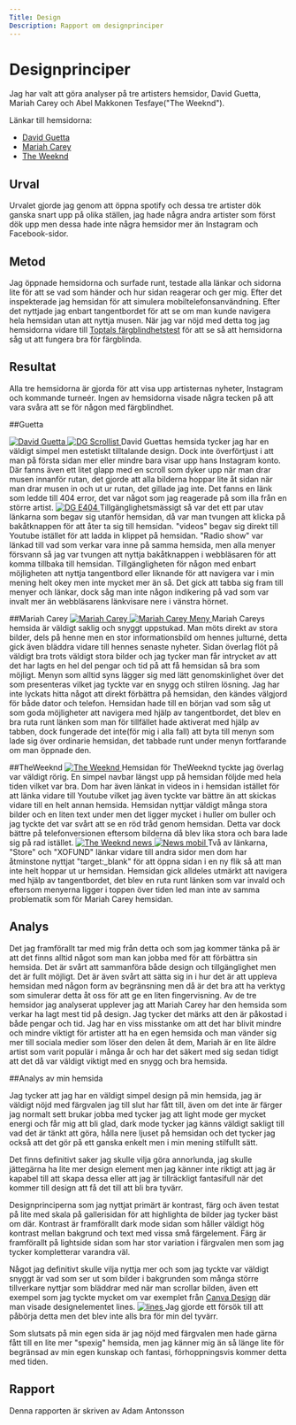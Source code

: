 ```yaml
---
Title: Design
Description: Rapport om designprinciper
---
```


Designprinciper
=======================

Jag har valt att göra analyser på tre artisters hemsidor, David Guetta, Mariah Carey och Abel Makkonen Tesfaye("The Weeknd"). 

Länkar till hemsidorna: 
<ul>
<li>
<a href="https://davidguetta.com/" target="_blank" aria-label="david guetta">David Guetta</a></li>
<li>
<a href="https://mariahcarey.com/" target="_blank" aria-label="mariah carey">Mariah Carey</a></li>
<li>
<a href="https://www.theweeknd.com/" target="_blank" aria-label="the weeknd">The Weeknd</a></li>
</ul>

Urval
-----------------------

Urvalet gjorde jag genom att öppna spotify och dessa tre artister dök ganska snart upp på olika ställen, jag hade några andra artister som först dök upp men dessa hade inte några hemsidor mer än Instagram och Facebook-sidor. 

Metod
-----------------------

Jag öppnade hemsidorna och surfade runt, testade alla länkar och sidorna lite för att se vad som händer och hur sidan reagerar och ger mig. Efter det inspekterade jag hemsidan för att simulera mobiltelefonsanvändning. 
Efter det nyttjade jag enbart tangentbordet för att se om man kunde navigera hela hemsidan utan att nyttja musen. 
När jag var nöjd med detta tog jag hemsidorna vidare till <a href="https://www.toptal.com/designers/colorfilter/" aria-label="Toptals färgblindhetstest " target="_blank">Toptals färgblindhetstest</a> för att se så att hemsidorna såg ut att fungera bra för färgblinda. 

Resultat
-----------------------

Alla tre hemsidorna är gjorda för att visa upp artisternas nyheter, Instagram och kommande turneér.
Ingen av hemsidorna visade några tecken på att vara svåra att se för någon med färgblindhet. 

##Guetta

<a href="%base_url%/image/design/davidguetta.png" target="_blank" aria-label="david guetta">
    <picture>
        <source media="(min-width: 101px)" srcset="%base_url%/image/design/davidguetta.png">
        <img src="%base_url%/image/design/davidguetta.png&w=100" alt="David Guetta">
    </picture>
</a>
<a href="%base_url%/image/design/davidguettascroll.png" target="_blank" aria-label="davidguetta scroll">
    <picture>
        <source media="(min-width: 101px)" srcset="%base_url%/image/design/davidguettascroll.png">
        <img src="%base_url%/image/design/davidguettascroll.png&w=100" alt="DG Scrollist">
    </picture>
</a>
David Guettas hemsida tycker jag har en väldigt simpel men estetiskt tilltalande design. Dock inte överförtjust i att man på första sidan mer eller mindre bara visar upp hans Instagram konto. Där fanns även ett litet glapp med en scroll som dyker upp när man drar musen innanför rutan, det gjorde att alla bilderna hoppar lite åt sidan när man drar musen in och ut ur rutan, det gillade jag inte. 
Det fanns en länk som ledde till 404 error, det var något som jag reagerade på som illa från en större artist. 
<a href="%base_url%/image/design/davidguetta404.png" target="_blank" aria-label="david guetta 404">
    <picture>
        <source media="(min-width: 101px)" srcset="%base_url%/image/design/davidguetta404.png">
        <img src="%base_url%/image/design/davidguetta404.png&w=100" alt="DG E404">
    </picture>
</a>
Tillgänglighetsmässigt så var det ett par utav länkarna som begav sig utanför hemsidan, då var man tvungen att klicka på bakåtknappen för att åter ta sig till hemsidan. "videos" begav sig direkt till Youtube istället för att ladda in klippet på hemsidan. "Radio show" var länkad till vad som verkar vara inne på samma hemsida, men alla menyer försvann så jag var tvungen att nyttja bakåtknappen i webbläsaren för att komma tillbaka till hemsidan. 
Tillgängligheten för någon med enbart möjligheten att nyttja tangentbord eller liknande för att navigera var i min mening helt okey men inte mycket mer än så. Det gick att tabba sig fram till menyer och länkar, dock såg man inte någon indikering på vad som var invalt mer än webbläsarens länkvisare nere i vänstra hörnet. 

##Mariah Carey
<a href="%base_url%/image/design/mchem.png" target="_blank" aria-label="mariah carey">
    <picture>
        <source media="(min-width: 101px)" srcset="%base_url%/image/design/mchem.png">
        <img src="%base_url%/image/design/mchem.png&w=100" alt="Mariah Carey">
    </picture>
</a>
<a href="%base_url%/image/design/mcmeny.png" target="_blank" aria-label="mariah carey meny">
    <picture>
        <source media="(min-width: 101px)" srcset="%base_url%/image/design/mcmeny.png">
        <img src="%base_url%/image/design/mcmeny.png&w=100" alt="Mariah Carey Meny">
    </picture>
</a>
Mariah Careys hemsida är väldigt saklig och snyggt uppstukad. Man möts direkt av stora bilder, dels på henne men en stor informationsbild om hennes julturné, detta gick även bläddra vidare till hennes senaste nyheter. 
Sidan överlag flöt på väldigt bra trots väldigt stora bilder och jag tycker man får intrycket av att det har lagts en hel del pengar och tid på att få hemsidan så bra som möjligt. Menyn som alltid syns lägger sig med lätt genomskinlighet över det som presenteras vilket jag tyckte var en snygg och stilren lösning. 
Jag har inte lyckats hitta något att direkt förbättra på hemsidan, den kändes välgjord för både dator och telefon. 
Hemsidan hade till en början vad som såg ut som goda möjligheter att navigera med hjälp av tangentbordet, det blev en bra ruta runt länken som man för tillfället hade aktiverat med hjälp av tabben, dock fungerade det inte(för mig i alla fall) att byta till menyn som lade sig över ordinarie hemsidan, det tabbade runt under menyn fortfarande om man öppnade den. 

##TheWeeknd
<a href="%base_url%/image/design/weekndhem.png" target="_blank" aria-label="the weeknd">
    <picture>
        <source media="(min-width: 101px)" srcset="%base_url%/image/design/weekndhem.png">
        <img src="%base_url%/image/design/weekndhem.png&w=100" alt="The Weeknd">
    </picture>
</a>
Hemsidan för TheWeeknd tyckte jag överlag var väldigt rörig. En simpel navbar längst upp på hemsidan följde med hela tiden vilket var bra. Dom har även länkat in videos in i hemsidan istället för att länka vidare till Youtube vilket jag även tyckte var bättre än att skickas vidare till en helt annan hemsida. 
Hemsidan nyttjar väldigt många stora bilder och en liten text under men det ligger mycket i huller om buller och jag tyckte det var svårt att se en röd tråd genom hemsidan. Detta var dock bättre på telefonversionen eftersom bilderna då blev lika stora och bara lade sig på rad istället. 
<a href="%base_url%/image/design/weekndnews.png" target="_blank" aria-label="the weeknd news">
    <picture>
        <source media="(min-width: 101px)" srcset="%base_url%/image/design/weekndnews.png">
        <img src="%base_url%/image/design/weekndnews.png&w=100" alt="The Weeknd news">
    </picture>
</a>
<a href="%base_url%/image/design/weekndnewsmobil.png" target="_blank" aria-label="the weeknd mobil">
    <picture>
        <source media="(min-width: 101px)" srcset="%base_url%/image/design/weekndnewsmobil.png">
        <img src="%base_url%/image/design/weekndnewsmobil.png&w=100" alt="News mobil">
    </picture>
</a>
Två av länkarna, "Store" och "XOFUND" länkar vidare till andra sidor men dom har åtminstone nyttjat "target:_blank" för att öppna sidan i en ny flik så att man inte helt hoppar ut ur hemsidan. 
Hemsidan gick alldeles utmärkt att navigera med hjälp av tangentbordet, det blev en ruta runt länken som var invald och eftersom menyerna ligger i toppen över tiden led man inte av samma problematik som för Mariah Carey hemsidan. 


Analys
-----------------------

Det jag framförallt tar med mig från detta och som jag kommer tänka på är att det finns alltid något som man kan jobba med för att förbättra sin hemsida. Det är svårt att sammanföra både design och tillgänglighet men det är fullt möjligt. Det är även svårt att sätta sig in i hur det är att uppleva hemsidan med någon form av begränsning men då är det bra att ha verktyg som simulerar detta åt oss för att ge en liten fingervisning. 
Av de tre hemsidor jag analyserat upplever jag att Mariah Carey har den hemsida som verkar ha lagt mest tid på design. Jag tycker det märks att den är påkostad i både pengar och tid. Jag har en viss misstanke om att det har blivit mindre och mindre viktigt för artister att ha en egen hemsida och man vänder sig mer till sociala medier som löser den delen åt dem, Mariah är en lite äldre artist som varit populär i många år och har det säkert med sig sedan tidigt att det då var väldigt viktigt med en snygg och bra hemsida. 


##Analys av min hemsida

Jag tycker att jag har en väldigt simpel design på min hemsida, jag är väldigt nöjd med färgvalen jag till slut har fått till, även om det inte är färger jag normalt sett brukar jobba med tycker jag att light mode ger mycket energi och får mig att bli glad, dark mode tycker jag känns väldigt sakligt till vad det är tänkt att göra, hålla nere ljuset på hemsidan och det tycker jag också att det gör på ett ganska enkelt men i min mening stilfullt sätt. 

Det finns definitivt saker jag skulle vilja göra annorlunda, jag skulle jättegärna ha lite mer design element men jag känner inte riktigt att jag är kapabel till att skapa dessa eller att jag är tillräckligt fantasifull när det kommer till design att få det till att bli bra tyvärr. 

Designprinciperna som jag nyttjat primärt är kontrast, färg och även testat på lite med skala på gallerisidan för att highlighta de bilder jag tycker bäst om där. 
Kontrast är framförallt dark mode sidan som håller väldigt hög kontrast mellan bakgrund och text med vissa små färgelement. Färg är framförallt på lightside sidan som har stor variation i färgvalen men som jag tycker kompletterar varandra väl. 

Något jag definitivt skulle vilja nyttja mer och som jag tyckte var väldigt snyggt är vad som ser ut som bilder i bakgrunden som många större tillverkare nyttjar som bläddrar med när man scrollar bilden, även ett exempel som jag tyckte mycket om var exemplet från <a href="https://www.canva.com/learn/design-elements-principles/" target="_blank" aria-label="Canva Design ">Canva Design</a> där man visade designelementet lines. 
<a href="%base_url%/image/design/lines.png" target="_blank" aria-label="lines">
    <picture>
        <source media="(min-width: 101px)" srcset="%base_url%/image/design/lines.png">
        <img src="%base_url%/image/design/lines.png&w=100" alt="lines">
    </picture>
</a>
Jag gjorde ett försök till att påbörja detta men det blev inte alls bra för min del tyvärr. 

Som slutsats på min egen sida är jag nöjd med färgvalen men hade gärna fått till en lite mer "spexig" hemsida, men jag känner mig än så länge lite för begränsad av min egen kunskap och fantasi, förhoppningsvis kommer detta med tiden. 

Rapport
-----------------------

Denna rapporten är skriven av Adam Antonsson